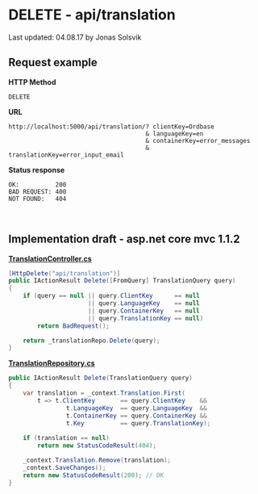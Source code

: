 # DELETE - api/translation

Last updated: 04.08.17 by Jonas Solsvik


## Request example 

**HTTP Method**
```
DELETE
```

**URL**
```url
http://localhost:5000/api/translation/? clientKey=Ordbase 
                                      & languageKey=en
                                      & containerKey=error_messages 
                                      & translationKey=error_input_email
``` 

**Status response**
```
OK:          200
BAD REQUEST: 400
NOT FOUND:   404
```


<br>

## Implementation draft - asp.net core mvc 1.1.2


[**TranslationController.cs**](/controllers/TranslationController.cs)
```cs
[HttpDelete("api/translation")]
public IActionResult Delete([FromQuery] TranslationQuery query)
{
    if (query == null || query.ClientKey      == null
                      || query.LanguageKey    == null
                      || query.ContainerKey   == null
                      || query.TranslationKey == null)
        return BadRequest();

    return _translationRepo.Delete(query);
}
```

[**TranslationRepository.cs**](/repositories/TranslationRepository.cs)
```cs
public IActionResult Delete(TranslationQuery query) 
{   
    var translation = _context.Translation.First(
        t => t.ClientKey       == query.ClientKey    &&
                t.LanguageKey  == query.LanguageKey  &&
                t.ContainerKey == query.ContainerKey &&
                t.Key          == query.TranslationKey);    
    
    if (translation == null)
        return new StatusCodeResult(404);

    _context.Translation.Remove(translation);
    _context.SaveChanges();
    return new StatusCodeResult(200); // OK
}

```